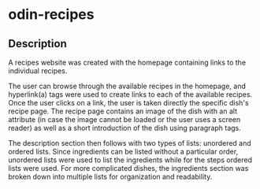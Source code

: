 # odin-recipes

## Description

A recipes website was created with the homepage containing links to the individual recipes. 

The user can browse through the available recipes in the homepage, and hyperlink(a) tags were used to create links to each of the available recipes. Once the user clicks on a link, the user is taken directly the specific dish's recipe page. The recipe page contains an image of the dish with an alt attribute (in case the image cannot be loaded or the user uses a screen reader) as well as a short introduction of the dish using paragraph tags. 

The description section then follows with two types of lists: unordered and ordered lists. Since ingredients can be listed without a particular order, unordered lists were used to list the ingredients while for the steps ordered lists were used. For more complicated dishes, the ingredients section was broken down into multiple lists for organization and readability.